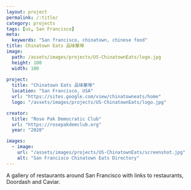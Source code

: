 ```yaml
---
layout: project
permalink: /:title/
category: projects
tags: [us, San Francisco]
meta:
  keywords: "San francisco, chinatown, chinese food"
title: Chinatown Eats 品味華埠
image:
  path: /assets/images/projects/US-ChinatownEats/logo.jpg
  height: 100
  width: 100
    
project:
  title: "Chinatown Eats 品味華埠"
  location: "San Francisco, USA"
  url: "https://sites.google.com/view/chinatowneats/home"
  logo: "/assets/images/projects/US-ChinatownEats/logo.jpg"

creator:
  title: "Rose Pak Democratic Club"
  url: "https://rosepakdemclub.org"
  year: "2020"

images:
  - image:
    url: "/assets/images/projects/US-ChinatownEats/screenshot.jpg"
    alt: "San Francisco Chinatown Eats Directory"
---
```

<p>A gallery of restaurants around San Francisco with links to restaurants, Doordash and Caviar.</p>